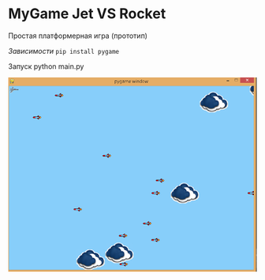 # MyGame  Jet VS Rocket 

Простая платформерная игра (прототип)

*Зависимости*
`pip install pygame`

Запуск python main.py

![Иллюстрация к проекту](https://github.com/under-web/MyGame/blob/master/%D0%A1%D0%BD%D0%B8%D0%BC%D0%BE%D0%BA.PNG)
